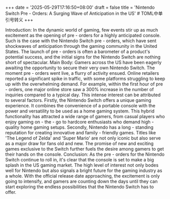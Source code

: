 +++
date = '2025-05-29T17:16:50+08:00'
draft = false
title = 'Nintendo Switch Pre - Orders: A Surging Wave of Anticipation in the US' # TOML中单引号转义
+++

Introduction: In the dynamic world of gaming, few events stir up as much excitement as the opening of pre - orders for a highly anticipated console. Such is the case with the Nintendo Switch pre - orders, which have sent shockwaves of anticipation through the gaming community in the United States. The launch of pre - orders is often a barometer of a product's potential success, and the initial signs for the Nintendo Switch are nothing short of spectacular. Main Body: Gamers across the US have been eagerly awaiting the opportunity to secure their very own Nintendo Switch. The moment pre - orders went live, a flurry of activity ensued. Online retailers reported a significant spike in traffic, with some platforms struggling to keep up with the overwhelming demand. For example, within the first hour of pre - orders, one major online store saw a 300% increase in the number of inquiries compared to a typical day. This intense interest can be attributed to several factors. Firstly, the Nintendo Switch offers a unique gaming experience. It combines the convenience of a portable console with the power and versatility to be used as a home gaming system. This hybrid functionality has attracted a wide range of gamers, from casual players who enjoy gaming on - the - go to hardcore enthusiasts who demand high - quality home gaming setups. Secondly, Nintendo has a long - standing reputation for creating innovative and family - friendly games. Titles like 'The Legend of Zelda' and 'Super Mario' are not only iconic but also serve as a major draw for fans old and new. The promise of new and exciting games exclusive to the Switch further fuels the desire among gamers to get their hands on the console. Conclusion: As the pre - orders for the Nintendo Switch continue to roll in, it's clear that the console is set to make a big splash in the US gaming market. The high level of interest not only bodes well for Nintendo but also signals a bright future for the gaming industry as a whole. With the official release date approaching, the excitement is only going to intensify, and gamers are counting down the days until they can start exploring the endless possibilities that the Nintendo Switch has to offer.